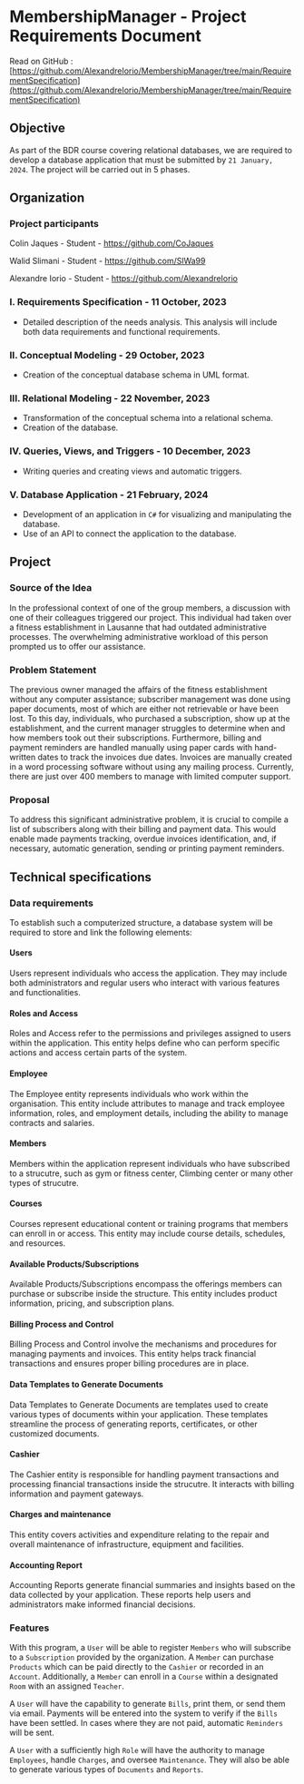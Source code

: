 # MembershipManager - Project Requirements Document

Read on GitHub : [https://github.com/AlexandreIorio/MembershipManager/tree/main/RequirementSpecification](https://github.com/AlexandreIorio/MembershipManager/tree/main/RequirementSpecification)

## Objective

As part of the BDR course covering relational databases, we are required to develop a database application that must be submitted by `21 January, 2024`. The project will be carried out in 5 phases.

## Organization

### Project participants
Colin Jaques - Student - https://github.com/CoJaques

Walid Slimani - Student - https://github.com/SlWa99

Alexandre Iorio - Student - https://github.com/AlexandreIorio


### I. Requirements Specification - 11 October, 2023
- Detailed description of the needs analysis. This analysis will include both data requirements and functional requirements.

### II. Conceptual Modeling - 29 October, 2023
- Creation of the conceptual database schema in UML format.

### III. Relational Modeling - 22 November, 2023
- Transformation of the conceptual schema into a relational schema.
- Creation of the database.

### IV. Queries, Views, and Triggers - 10 December, 2023
- Writing queries and creating views and automatic triggers.

### V. Database Application - 21 February, 2024
- Development of an application in `C#` for visualizing and manipulating the database.
- Use of an API to connect the application to the database.

## Project

### Source of the Idea
In the professional context of one of the group members, a discussion with one of their colleagues triggered our project. This individual had taken over a fitness establishment in Lausanne that had outdated administrative processes. The overwhelming administrative workload of this person prompted us to offer our assistance.

### Problem Statement
The previous owner managed the affairs of the fitness establishment without any computer assistance; subscriber management was done using paper documents, most of which are either not retrievable or have been lost. To this day, individuals, who purchased a subscription, show up at the establishment, and the current manager struggles to determine when and how members took out their subscriptions. Furthermore, billing and payment reminders are handled manually using paper cards with hand-written dates to track the invoices due dates. Invoices are manually created in a word processing software without using any mailing process. Currently, there are just over 400 members to manage with limited computer support.

### Proposal
To address this significant administrative problem, it is crucial to compile a list of subscribers along with their billing and payment data. This would enable made payments tracking, overdue invoices identification, and, if necessary, automatic generation, sending or printing payment reminders.



## Technical specifications

### Data requirements
To establish such a computerized structure, a database system will be required to store and link the following elements:

#### Users
Users represent individuals who access the application. They may include both administrators and regular users who interact with various features and functionalities.

#### Roles and Access
Roles and Access refer to the permissions and privileges assigned to users within the application. This entity helps define who can perform specific actions and access certain parts of the system.

#### Employee
The Employee entity represents individuals who work within the organisation. This entity include attributes to manage and track employee information, roles, and employment details, including the ability to manage contracts and salaries.

#### Members
Members within the application represent individuals who have subscribed to a strucutre, such as gym or fitness center, Climbing center or many other types of strucutre. 

#### Courses
Courses represent educational content or training programs that members can enroll in or access. This entity may include course details, schedules, and resources.

#### Available Products/Subscriptions
Available Products/Subscriptions encompass the offerings members can purchase or subscribe inside the structure. This entity includes product information, pricing, and subscription plans.

#### Billing Process and Control
Billing Process and Control involve the mechanisms and procedures for managing payments and invoices. This entity helps track financial transactions and ensures proper billing procedures are in place.

#### Data Templates to Generate Documents
Data Templates to Generate Documents are templates used to create various types of documents within your application. These templates streamline the process of generating reports, certificates, or other customized documents.

#### Cashier
The Cashier entity is responsible for handling payment transactions and processing financial transactions inside the strucutre. It interacts with billing information and payment gateways.
 
#### Charges and maintenance
This entity covers activities and expenditure relating to the repair and overall maintenance of infrastructure, equipment and facilities.

#### Accounting Report
Accounting Reports generate financial summaries and insights based on the data collected by your application. These reports help users and administrators make informed financial decisions.


### Features
With this program, a `User` will be able to register `Members` who will subscribe to a `Subscription` provided by the organization. A `Member` can purchase `Products` which can be paid directly to the `Cashier` or recorded in an `Account`. Additionally, a `Member` can enroll in a `Course` within a designated `Room` with an assigned `Teacher`.

A `User` will have the capability to generate `Bills`, print them, or send them via email. Payments will be entered into the system to verify if the `Bills` have been settled. In cases where they are not paid, automatic `Reminders` will be sent.

A `User` with a sufficiently high `Role` will have the authority to manage `Employees`, handle `Charges`, and oversee `Maintenance`. They will also be able to generate various types of `Documents` and `Reports`.





